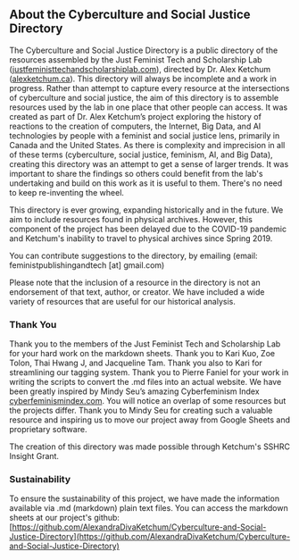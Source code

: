 ## About the Cyberculture and Social Justice Directory

The Cyberculture and Social Justice Directory is a public directory of the resources assembled by the Just Feminist Tech and Scholarship Lab ([justfeministtechandscholarshiplab.com](https://www.justfeministtechandscholarshiplab.com/)), directed by Dr. Alex Ketchum ([alexketchum.ca](https://www.alexketchum.ca)). 
This directory will always be incomplete and a work in progress. Rather than attempt to capture every resource at the intersections of cyberculture and social justice, the aim of this directory is to assemble resources used by the lab in one place that other people can access. 
It was created as part of Dr. Alex Ketchum’s project exploring the history of reactions to the creation of computers, the Internet, Big Data, and AI technologies by people with a feminist and social justice lens, primarily in Canada and the United States. 
As there is complexity and imprecision in all of these terms (cyberculture, social justice, feminism, AI, and Big Data), creating this directory was an attempt to get a sense of larger trends.
It was important to share the findings so others could benefit from the lab's undertaking and build on this work as it is useful to them. There's no need to keep re-inventing the wheel.

This directory is ever growing, expanding historically and in the future. We aim to include resources found in physical archives. However, this component of the project has been delayed due to the COVID-19 pandemic and Ketchum's inability to travel to physical archives since Spring 2019.

You can contribute suggestions to the directory, by emailing (email: feministpublishingandtech [at] gmail.com)

Please note that the inclusion of a resource in the directory is not an endorsement of that text, author, or creator. We have included a wide variety of resources that are useful for our historical analysis.

### Thank You
Thank you to the members of the Just Feminist Tech and Scholarship Lab for your hard work on the markdown sheets. Thank you to Kari Kuo, Zoe Tolon, Thai Hwang J, and Jacqueline Tam. Thank you also to Kari for streamlining our tagging system.
Thank you to Pierre Faniel for your work in writing the scripts to convert the .md files into an actual website.
We have been greatly inspired by Mindy Seu’s amazing Cyberfeminism Index [cyberfeminismindex.com](https://cyberfeminismindex.com/about/). You will notice an overlap of some resources but the projects differ. Thank you to Mindy Seu for creating such a valuable resource and inspiring us to move our project away from Google Sheets and proprietary software.

The creation of this directory was made possible through Ketchum's SSHRC Insight Grant. 

### Sustainability
To ensure the sustainability of this project, we have made the information available via .md (markdown) plain text files. You can access the markdown sheets at our project's github: [https://github.com/AlexandraDivaKetchum/Cyberculture-and-Social-Justice-Directory](https://github.com/AlexandraDivaKetchum/Cyberculture-and-Social-Justice-Directory)
